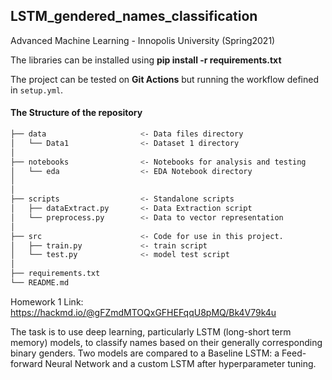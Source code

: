 ## LSTM_gendered_names_classification
Advanced Machine Learning - Innopolis University (Spring2021)

The libraries can be installed using **pip install -r requirements.txt**

The project can be tested on **Git Actions** but running the workflow defined in ```setup.yml```.

#### The Structure of the repository 
```bash
├── data                     <- Data files directory
│   └── Data1                <- Dataset 1 directory
│
├── notebooks                <- Notebooks for analysis and testing
│   └── eda                  <- EDA Notebook directory
│  
│
├── scripts                  <- Standalone scripts
│   ├── dataExtract.py       <- Data Extraction script
│   └── preprocess.py        <- Data to vector representation
│
├── src                      <- Code for use in this project.
│   ├── train.py             <- train script
│   └── test.py              <- model test script
│
├── requirements.txt                            
└── README.md     
```


Homework 1 Link: https://hackmd.io/@gFZmdMTOQxGFHEFqqU8pMQ/Bk4V79k4u

The task is to use deep learning, particularly LSTM (long-short term memory) models, to classify names based on their generally corresponding binary genders. Two models are compared to a Baseline LSTM: a Feed-forward Neural Network and a custom LSTM after hyperparameter tuning.

